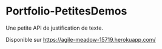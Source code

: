 # Portfolio-PetitesDemos
Une petite API de justification de texte.

Disponible sur https://agile-meadow-15719.herokuapp.com/
